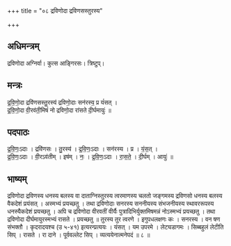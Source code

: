 +++
title = "०८ द्रविणोदा द्रविणसस्तुरस्य"

+++
## अधिमन्त्रम्
द्रविणोदा अग्निर्वा। कुत्स आङ्गिरसः। त्रिष्टुप्।

## मन्त्रः
द्र॒वि॒णो॒दा द्रवि॑णसस्तु॒रस्य॑ द्रविणो॒दाः सन॑रस्य॒ प्र यं॑सत् ।  
द्र॒वि॒णो॒दा वी॒रव॑ती॒मिषं॑ नो द्रविणो॒दा रा॑सते दी॒र्घमायुः॑ ॥

## पदपाठः
द्र॒वि॒णः॒ऽदाः । द्रवि॑णसः । तु॒रस्य॑ । द्र॒वि॒णः॒ऽदाः । सन॑रस्य । प्र । यं॒स॒त् ।  
द्र॒वि॒णः॒ऽदाः । वी॒रऽव॑तीम् । इष॑म् । नः॒ । द्र॒वि॒णः॒ऽदाः । रा॒स॒ते॒ । दी॒र्घम् । आयुः॑ ॥

## भाष्यम्
द्रविणोदा द्रविणस्य धनस्य बलस्य वा दाताग्निस्तुरस्य त्वरमाणस्य चलतो जङ्गमस्य द्रविणसो धनस्य बलस्य वैकदेशं प्रयंसत् । अस्मभ्यं प्रयच्छतु । तथा द्रविणोदाः सनरस्य सननीयस्य संभजनीयस्य स्थावररूपस्य धनस्यैकदेशं प्रयच्छतु । अपि च द्रविणोदा वीरवतीं वीर्यैः पुत्रादिभिर्युक्तमिषमन्नं नोऽस्मभ्यं प्रयच्छतु । तथा द्रविणोदा दीर्घमायुरस्मभ्यं रासते । प्रयच्छतु ॥ तुरस्य तुर त्वरणे । इगुपधलक्षणः कः । सनरस्य । वन षण संभक्तौ । कृदरादयश्च (उ ५-४१) इत्यरन्प्रत्ययः । यंसत् । यम उपरमे । लेट्यडागमः । सिब्बहुलं लेटीति सिप् । रासते । रा दाने । पूर्ववल्लेट सिप् । व्यत्ययेनात्मनेपदं ॥ ८ ॥